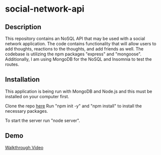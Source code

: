 # social-network-api

## Description
This repository contains an NoSQL API that may be used with a social network application. The code contains functionality that will allow users to add thoughts, reactions to the thoughts, and add friends as well. The codebase is utilizing the npm packages "express" and "mongoose". Additionally, I am using MongoDB for the NoSQL and Insomnia to test the routes.

## Installation
This application is being run with MongoDB and Node.js and this must be installed on your computer first.

Clone the repo [here](https://github.com/alex-d-marten/social-network-api)
Run "npm init -y" and "npm install" to install the necessary packages.

To start the server run "node server".

## Demo
[Walkthrough Video](https://drive.google.com/file/d/1zY91Ce5hd90nzNtC2iqdcVCCiTYUgvHn/view?usp=sharing)